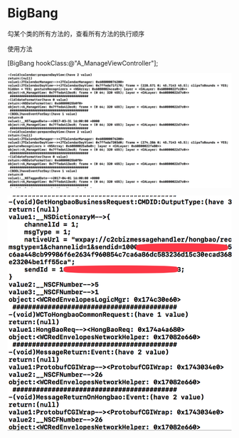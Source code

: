 # BigBang

勾某个类的所有方法的，查看所有方法的执行顺序

使用方法

[BigBang hookClass:@"A_ManageViewController"];

![avatar](B0EEAE8F-5C95-4556-9848-B2072CAA1D96.png)  

![avatar](6269F6BA-15EF-4CC3-BB90-5087A3593989.png)  
